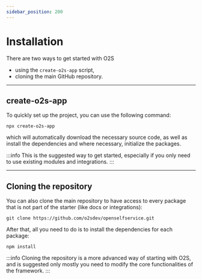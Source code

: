 ```yaml
---
sidebar_position: 200
---
```


# Installation

There are two ways to get started with O2S

- using the `create-o2s-app` script,
- cloning the main GitHub repository.

---

## create-o2s-app

To quickly set up the project, you can use the following command:

```shell
npx create-o2s-app
```

which will automatically download the necessary source code, as well as install the dependencies and where necessary, initialize the packages.

:::info
This is the suggested way to get started, especially if you only need to use existing modules and integrations.
:::

---

## Cloning the repository

You can also clone the main repository to have access to every package that is not part of the starter (like docs or integrations):

```shell
git clone https://github.com/o2sdev/openselfservice.git
```

After that, all you need to do is to install the dependencies for each package:

```shell
npm install
```

:::info
Cloning the repository is a more advanced way of starting with O2S, and is suggested only mostly you need to modify the core functionalities of the framework.
:::
